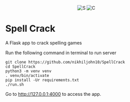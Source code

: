 <p align="center">
	<img src="https://api.nikz.in/icon/64-FFF-S-F90E57-4D0F0B" alt="S">
	<img src="https://api.nikz.in/icon/64-FFF-C-733BC8-3D0F08" alt="C">
</p>

# Spell Crack

A Flask app to crack spelling games


Run the following command in terminal to run server

```
git clone https://github.com/nikhiljohn10/SpellCrack
cd SpellCrack
python3 -m venv venv
. venv/bin/activate
pip install -Ur requirements.txt
./run.sh
```

Go to http://127.0.0.1:4000 to access the app.
